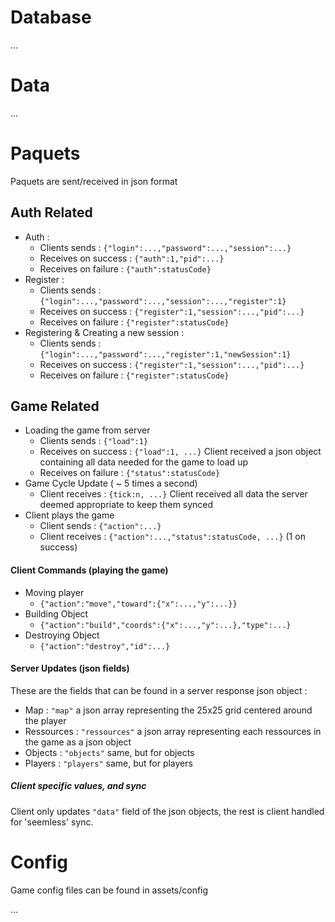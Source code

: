 # Database

...

# Data

...

# Paquets

Paquets are sent/received in json format

## Auth Related

- Auth :
  * Clients sends :
      `{"login":...,"password":...,"session":...}`
  * Receives on success :
      `{"auth":1,"pid":...}`
  * Receives on failure :
      `{"auth":statusCode}`
- Register :
  * Clients sends :
    `{"login":...,"password":...,"session":...,"register":1}`
  * Receives on success :
    `{"register":1,"session":...,"pid":...}`
  * Receives on failure :
    `{"register":statusCode}`
- Registering & Creating a new session :
  * Clients sends :
    `{"login":...,"password":...,"register":1,"newSession":1}`
  * Receives on success :
    `{"register":1,"session":...,"pid":...}`
  * Receives on failure :
    `{"register":statusCode}`

## Game Related

- Loading the game from server
  * Clients sends :
    `{"load":1}`
  * Receives on success :
    `{"load":1, ...}`
    Client received a json object containing all data needed for the game to load up
  * Receives on failure :
    `{"status":statusCode}`
- Game Cycle Update ( ~ 5 times a second)
  * Client receives :
    `{tick:n, ...}`
    Client received all data the server deemed appropriate to keep them synced
- Client plays the game
  * Client sends :
    `{"action":...}`
  * Client receives :
    `{"action":...,"status":statusCode, ...}`
    (1 on success)

#### Client Commands (playing the game)
- Moving player
  * `{"action":"move","toward":{"x":...,"y":...}}`
- Building Object
  * `{"action":"build","coords":{"x":...,"y":...},"type":...}`
- Destroying Object
  * `{"action":"destroy","id":...}`


#### Server Updates (json fields)
These are the fields that can be found in a server response json object :
- Map : `"map"` a json array representing the 25x25 grid centered around the player
- Ressources : `"ressources"` a json array representing each ressources in the game as a json object
- Objects : `"objects"` same, but for objects
- Players : `"players"` same, but for players

##### Client specific values, and sync
Client only updates `"data"` field of the json objects, the rest is client handled for 'seemless' sync.

# Config

Game config files can be found in assets/config

...
